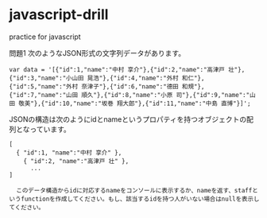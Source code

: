 # javascript-drill
practice for javascript


問題1
次のようなJSON形式の文字列データがあります。
```
var data = '[{"id":1,"name":"中村 享介"},{"id":2,"name":"高津戸 壮"},{"id":3,"name":"小山田 晃浩"},{"id":4,"name":"外村 和仁"},{"id":5,"name":"外村 奈津子"},{"id":6,"name":"德田 和規"},{"id":7,"name":"山田 順久"},{"id":8,"name":"小原 司"},{"id":9,"name":"山田 敬美"},{"id":10,"name":"坂巻 翔大郎"},{"id":11,"name":"中島 直博"}]';
```
JSONの構造は次のようにidとnameというプロパティを持つオブジェクトの配列となっています。

```
[
  { "id":1, "name":"中村 享介" },
    { "id":2, "name":"高津戸 壮" },
      ...
]
```
      このデータ構造からidに対応するnameをコンソールに表示するか、nameを返す、staffというfunctionを作成してください。もし、該当するidを持つ人がいない場合はnullを表示してください。